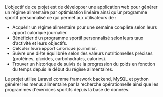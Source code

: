 L’objectif de ce projet est de développer une application web pour générer un régime alimentaire par optimisation linéaire ainsi qu’un programme sportif personnalisé ce qui permet aux utilisateurs de :
- Acquérir un régime alimentaire pour une semaine complète selon leurs apport calorique journalier.
- Bénéficier d’un programme sportif personnalisé selon leurs taux d’activité et leurs objectifs.
- Calculer leurs apport calorique journalier.
- Suivre une diète équilibrée selon des valeurs nutritionnelles précises  (protéines, glucides, carbohydrates, calories).
- Trouver un historique de suivis de la progression du poids en fonction du temps depuis le début du régime alimentaires.

Le projet utilise Laravel comme framework backend, MySQL et python générer les menus alimentaire par la recherche opérationnelle ainsi que les programmes d'exercices sportifs depuis la base de données.

